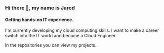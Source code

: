 ### Hi there 👋, my name is Jared
#### Getting hands-on IT experience.

I'm currently developing my cloud computing skills. I want to make a career switch into the IT world and become a Cloud Engineer. 

In the repositories you can view my projects.

<!--
**JarBanf/JarBanf** is a ✨ _special_ ✨ repository because its `README.md` (this file) appears on your GitHub profile.

Here are some ideas to get you started:

- 🔭 I’m currently working on ...
- 🌱 I’m currently learning ...
- 👯 I’m looking to collaborate on ...
- 🤔 I’m looking for help with ...
- 💬 Ask me about ...
- 📫 How to reach me: ...
- 😄 Pronouns: ...
- ⚡ Fun fact: ...
-->
